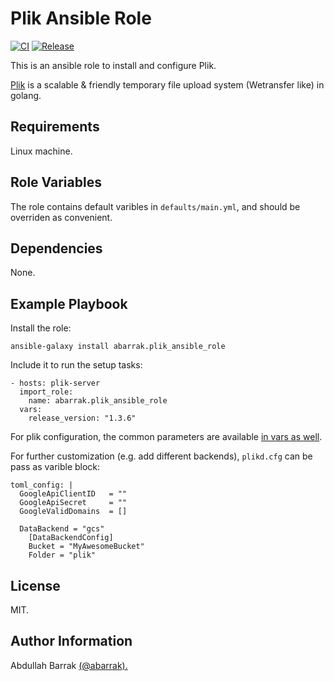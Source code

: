Plik Ansible Role
=================
[![CI](https://github.com/abarrak/plik-ansible-role/actions/workflows/ci.yml/badge.svg)](https://github.com/abarrak/plik-ansible-role/actions/workflows/ci.yml)
[![Release](https://github.com/abarrak/plik-ansible-role/actions/workflows/release.yml/badge.svg)](https://github.com/abarrak/plik-ansible-role/actions/workflows/release.yml)

This is an ansible role to install and configure Plik.

[Plik](https://github.com/root-gg/plik) is a scalable & friendly temporary file upload system (Wetransfer like) in golang.

Requirements
------------

Linux machine.

Role Variables
--------------

The role contains default varibles in `defaults/main.yml`, and should be overriden as convenient.

    
Dependencies
------------

None.

Example Playbook
----------------

Install the role:

    ansible-galaxy install abarrak.plik_ansible_role

Include it to run the setup tasks:

    - hosts: plik-server
      import_role:
        name: abarrak.plik_ansible_role
      vars:
        release_version: "1.3.6"

For plik configuration, the common parameters are available [in vars as well](https://github.com/abarrak/plik-ansible-role/blob/main/defaults/main.yml). 

For further customization (e.g. add different backends), `plikd.cfg` can be pass as varible block:

    toml_config: |
      GoogleApiClientID   = ""
      GoogleApiSecret     = ""
      GoogleValidDomains  = []

      DataBackend = "gcs"
        [DataBackendConfig]
        Bucket = "MyAwesomeBucket"
        Folder = "plik"

License
-------

MIT.

Author Information
------------------

Abdullah Barrak [(@abarrak).](https://github.com/abarrak)
